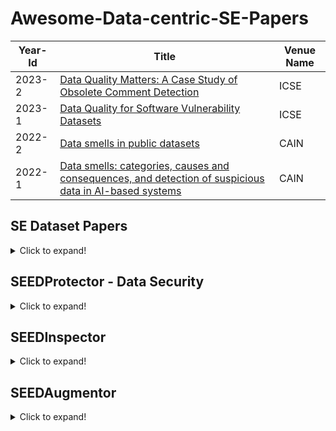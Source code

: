 # Awesome-Data-centric-SE-Papers


| Year-Id | Title                                                                                                                                                                     | Venue Name |
| ------- | ------------------------------------------------------------------------------------------------------------------------------------------------------------------------- | ---------------- |
| 2023-2  | [Data Quality Matters: A Case Study of Obsolete Comment Detection](https://doi.org/10.1109/ICSE48619.2023.00074)                                                 | ICSE           |
| 2023-1  | [Data Quality for Software Vulnerability Datasets](https://ieeexplore.ieee.org/abstract/document/10172650?casa_token=GJbk2I98t_gAAAAA:OafSQBxIYw-2KMZ7J9Qt0HR8e7ECnVVbwQFjSWYJnQ8Elp3AU7xiokiBQBHuBE1Uehu1TVRu#:~:text=10.1109/ICSE48619.2023.00022)                                                 | ICSE           |
| 2022-2  | [Data smells in public datasets](https://dl.acm.org/doi/abs/10.1145/3522664.3528621)                                                 | CAIN           |
| 2022-1  | [Data smells: categories, causes and consequences, and detection of suspicious data in AI-based systems](https://dl.acm.org/doi/abs/10.1145/3522664.3528590)                                                 | CAIN           |

## SE Dataset Papers

<details>
<summary>Click to expand!</summary>

| Year-Id | Title                                                                                                                                                                     | Venue Name |
| ------- | ------------------------------------------------------------------------------------------------------------------------------------------------------------------------- | ---------------- |
|2023-24        |[Evaluating software user feedback classifier performance on unseen apps, datasets, and metadata.](https://doi.org/10.1007/s10664-022-10254-y)   |ESE    |
|2023-23        |[JEMMA: An extensible Java dataset for ML4Code applications.](https://doi.org/10.1007/s10664-022-10275-7)      |ESE      |
|2023-22        |[The software heritage license dataset (2022 edition).](https://doi.org/10.1007/s10664-023-10377-w)    |ESE    |
|2023-21        |[Data Quality for Software Vulnerability Datasets.](https://doi.org/10.1109/ICSE48619.2023.00022)      |ICSE   |
|2023-20        |[On the Reproducibility of Software Defect Datasets.](https://doi.org/10.1109/ICSE48619.2023.00195)    |ICSE   |
|2023-19        |[An Automated and Flexible Multilingual Bug-Fix Dataset Construction System.](https://doi.org/10.1109/ASE56229.2023.00176)       |ASE    |
|2023-18        |[BugMiner: Automating Precise Bug Dataset Construction by Code Evolution History Mining.](https://doi.org/10.1109/ASE56229.2023.00201)   |ASE    |
|2023-17        |[Compsuite: A Dataset of Java Library Upgrade Incompatibility Issues.](https://doi.org/10.1109/ASE56229.2023.00127)      |ASE    |
|2023-16        |[DeepScenario: An Open Driving Scenario Dataset for Autonomous Driving System Testing.](https://doi.org/10.1109/MSR59073.2023.00020)     |MSR    |
|2023-15        |[PTMTorrent: A Dataset for Mining Open-source Pre-trained Model Packages.](https://doi.org/10.1109/MSR59073.2023.00021)  |MSR    |
|2023-14        |[NICHE: A Curated Dataset of Engineered Machine Learning Projects in Python.](https://doi.org/10.1109/MSR59073.2023.00022)       |MSR    |
|2023-13        |[microSecEnD: A Dataset of Security-Enriched Dataflow Diagrams for Microservice Applications.](https://doi.org/10.1109/MSR59073.2023.00030)      |MSR    |
|2023-12        |[SecretBench: A Dataset of Software Secrets.](https://doi.org/10.1109/MSR59073.2023.00053)     |MSR    |
|2023-11        |[Defectors: A Large, Diverse Python Dataset for Defect Prediction.](https://doi.org/10.1109/MSR59073.2023.00085)|MSR     |
|2023-10        |[DocMine: A Software Documentation-Related Dataset of 950 GitHub Repositories.](https://doi.org/10.1109/MSR59073.2023.00062)     |MSR    |
|2023-9 |[DACOS - A Manually Annotated Dataset of Code Smells.](https://doi.org/10.1109/MSR59073.2023.00067)    |MSR    |
|2023-8 |[A Dataset of Bot and Human Activities in GitHub.](https://doi.org/10.1109/MSR59073.2023.00070)        |MSR    |
|2023-7 |[Snapshot Testing Dataset.](https://doi.org/10.1109/MSR59073.2023.00081)       |MSR    |
|2023-6 |[LLMSecEval: A Dataset of Natural Language Prompts for Security Evaluations.](https://doi.org/10.1109/MSR59073.2023.00084)       |MSR    |
|2023-5 |[GitHub OSS Governance File Dataset.](https://doi.org/10.1109/MSR59073.2023.00089)     |MSR    |
|2023-4 |[CodeMark: Imperceptible Watermarking for Code Datasets against Neural Code Completion Models.](https://doi.org/10.1145/3611643.3616297) |FSE    |
|2023-3 |[npm-follower: A Complete Dataset Tracking the NPM Ecosystem.](https://doi.org/10.1145/3611643.3613094)        |FSE    |
|2023-2 |[Improving Fine-tuning Pre-trained Models on Small Source Code Datasets via Variational Information Bottleneck.](https://doi.org/10.1109/SANER56733.2023.00039)  |SANER  |
|2023-1 |[CILIATE: Towards Fairer Class-Based Incremental Learning by Dataset and Training Refinement.](https://doi.org/10.1145/3597926.3598071)  |ISSTA  |
|2022-33        |[A large-scale empirical study of commit message generation: models, datasets and evaluation.](https://doi.org/10.1007/s10664-022-10219-1)       |ESE    |
|2022-32        |[Making the Most of Small Software Engineering Datasets With Modern Machine Learning.](https://doi.org/10.1109/TSE.2021.3135465) |TSE    |
|2022-31        |[An Empirical Study of the Effectiveness of an Ensemble of Stand-alone Sentiment Detection Tools for Software Engineering Datasets.](https://doi.org/10.1145/3491211)    |TOSEM  |
|2022-30        |[Assessing and Improving an Evaluation Dataset for Detecting Semantic Code Clones via Deep Learning.](https://doi.org/10.1145/3502852)   |TOSEM  |
|2022-29        |[On the Importance of Building High-quality Training Datasets for Neural Code Search.](https://doi.org/10.1145/3510003.3510160)  |ICSE   |
|2022-28        |[Robust Learning of Deep Predictive Models from Noisy and Imbalanced Software Engineering Datasets.](https://doi.org/10.1145/3551349.3556941)    |ASE    |
|2022-27        |[Towards Robust Models of Code via Energy-Based Learning on Auxiliary Datasets.](https://doi.org/10.1145/3551349.3561171)        |ASE    |
|2022-26        |[Which bugs are missed in code reviews: An empirical study on SmartSHARK dataset.](https://doi.org/10.1145/3524842.3527997)      |MSR    |
|2022-25        |[An Alternative Issue Tracking Dataset of Public Jira Repositories.](https://doi.org/10.1145/3524842.3528486)  |MSR      |
|2022-24        |[ApacheJIT: A Large Dataset for Just-In-Time Defect Prediction.](https://doi.org/10.1145/3524842.3527996)      |MSR      |
|2022-23        |[ReCover: a Curated Dataset for Regression Testing Research.](https://doi.org/10.1145/3524842.3528490) |MSR    |
|2022-22        |[DISCO: A Dataset of Discord Chat Conversations for Software Engineering Research.](https://doi.org/10.1145/3524842.3528018)     |MSR    |
|2022-21        |[SOSum: A Dataset of Stack Overflow Post Summaries.](https://doi.org/10.1145/3524842.3528487)  |MSR    |
|2022-20        |[ManyTypes4TypeScript: A Comprehensive TypeScript Dataset for Sequence-Based Type Inference.](https://doi.org/10.1145/3524842.3528507)   |MSR    |
|2022-19        |[METHODS2TEST: A dataset of focal methods mapped to test cases.](https://doi.org/10.1145/3524842.3528009)      |MSR      |
|2022-18        |[The Unsolvable Problem or the Unheard Answer? A Dataset of 24, 669 Open-Source Software Conference Talks.](https://doi.org/10.1145/3524842.3528488)     |MSR    |
|2022-17        |[DaSEA - A Dataset for Software Ecosystem Analysis.](https://doi.org/10.1145/3524842.3528004)  |MSR    |
|2022-16        |[GitDelver Enterprise Dataset (GDED): An Industrial Closed-source Dataset for Socio-Technical Research.](https://doi.org/10.1145/3524842.3528003)        |MSR    |
|2022-15        |[AndroOBFS: Time-tagged Obfuscated Android Malware Dataset with Family Information.](https://doi.org/10.1145/3524842.3528493)    |MSR    |
|2022-14        |[TriggerZoo: A Dataset of Android Applications Automatically Infected with Logic Bombs.](https://doi.org/10.1145/3524842.3528020)        |MSR    |
|2022-13        |[Vul4J: A Dataset of Reproducible Java Vulnerabilities Geared Towards the Study of Program Repair Techniques.](https://doi.org/10.1145/3524842.3528482)  |MSR    |
|2022-12        |[TwinDroid: A Dataset of Android app System call traces and Trace Generation Pipeline.](https://doi.org/10.1145/3524842.3528502) |MSR    |
|2022-11        |[Constructing Dataset of Functionally Equivalent Java Methods Using Automated Test Generation Techniques.](https://doi.org/10.1145/3524842.3528015)      |MSR    |
|2022-10        |[A Time Series-Based Dataset of Open-Source Software Evolution.](https://doi.org/10.1145/3524842.3528492)      |MSR      |
|2022-9 |[A Versatile Dataset of Agile Open Source Software Projects.](https://doi.org/10.1145/3524842.3528029) |MSR    |
|2022-8 |[FixJS: A Dataset of Bug-fixing JavaScript Commits.](https://doi.org/10.1145/3524842.3528480)  |MSR    |
|2022-7 |[A Large-scale Dataset of (Open Source) License Text Variants.](https://doi.org/10.1145/3524842.3528491)       |MSR    |
|2022-6 |[Lighting up supervised learning in user review-based code localization: dataset and benchmark.](https://doi.org/10.1145/3540250.3549141)        |FSE    |
|2022-5 |[Python-by-contract dataset.](https://doi.org/10.1145/3540250.3558917) |FSE    |
|2022-4 |[RegMiner: mining replicable regression dataset from code repositories.](https://doi.org/10.1145/3540250.3558929)      |FSE      |
|2022-3 |[PANDORA: Continuous Mining Software Repository and Dataset Generation.](https://doi.org/10.1109/SANER53432.2022.00041) |SANER   |
|2022-2 |[CoolTeD: A Web-based Collaborative Labeling Tool for the Textual Dataset.](https://doi.org/10.1109/SANER53432.2022.00078)       |SANER  |
|2022-1 |[RegMiner: towards constructing a large regression dataset from code evolution history.](https://doi.org/10.1145/3533767.3534224)        |ISSTA  |
|2021-16        |[Are datasets for information retrieval-based bug localization techniques trustworthy?](https://doi.org/10.1007/s10664-021-09946-8)      |ESE    |
|2021-15        |[GreenHub: a large-scale collaborative dataset to battery consumption analysis of android devices.](https://doi.org/10.1007/s10664-020-09925-5)  |ESE    |
|2021-14        |[AndroidCompass: A Dataset of Android Compatibility Checks in Code Repositories.](https://doi.org/10.1109/MSR52588.2021.00069)   |MSR    |
|2021-13        |[Duets: A Dataset of Reproducible Pairs of Java Library-Clients.](https://doi.org/10.1109/MSR52588.2021.00071) |MSR      |
|2021-12        |[KGTorrent: A Dataset of Python Jupyter Notebooks from Kaggle.](https://doi.org/10.1109/MSR52588.2021.00072)   |MSR      |
|2021-11        |[A Traceability Dataset for Open Source Systems.](https://doi.org/10.1109/MSR52588.2021.00073) |MSR    |
|2021-10        |[The Wonderless Dataset for Serverless Computing.](https://doi.org/10.1109/MSR52588.2021.00075)        |MSR    |
|2021-9 |[Andromeda: A Dataset of Ansible Galaxy Roles and Their Evolution.](https://doi.org/10.1109/MSR52588.2021.00078)       |MSR      |
|2021-8 |[ManyTypes4Py: A Benchmark Python Dataset for Machine Learning-based Type Inference.](https://doi.org/10.1109/MSR52588.2021.00079)       |MSR    |
|2021-7 |[QScored: A Large Dataset of Code Smells and Quality Metrics.](https://doi.org/10.1109/MSR52588.2021.00080)    |MSR    |
|2021-6 |[Apache Software Foundation Incubator Project Sustainability Dataset.](https://doi.org/10.1109/MSR52588.2021.00081)    |MSR      |
|2021-5 |[Andror2: A Dataset of Manually-Reproduced Bug Reports for Android apps.](https://doi.org/10.1109/MSR52588.2021.00082) |MSR      |
|2021-4 |[GE526: A Dataset of Open-Source Game Engines.](https://doi.org/10.1109/MSR52588.2021.00083)   |MSR    |
|2021-3 |[EqBench: A Dataset of Equivalent and Non-equivalent Program Pairs.](https://doi.org/10.1109/MSR52588.2021.00084)      |MSR      |
|2021-2 |[CrossVul: a cross-language vulnerability dataset with commit data.](https://doi.org/10.1145/3468264.3473122)  |FSE    |
|2021-1 |[Is the Ground Truth Really Accurate? Dataset Purification for Automated Program Repair.](https://doi.org/10.1109/SANER50967.2021.00018) |SANER  |
|2020-18        |[A Framework and DataSet for Bugs in Ethereum Smart Contracts.](https://doi.org/10.1109/ICSME46990.2020.00023) |ICSME    |
|2020-17        |[Defining a Software Maintainability Dataset: Collecting, Aggregating and Analysing Expert Evaluations of Software Maintainability.](https://doi.org/10.1109/ICSME46990.2020.00035)      |ICSME  |
|2020-16        |[Towards Robust Production Machine Learning Systems: Managing Dataset Shift.](https://doi.org/10.1145/3324884.3415281)   |ASE    |
|2020-15        |[The Software Heritage Graph Dataset: Large-scale Analysis of Public Software Development History.](https://doi.org/10.1145/3379597.3387510)     |MSR    |
|2020-14        |[An Exploratory Study to Find Motives Behind Cross-platform Forks from Software Heritage Dataset.](https://doi.org/10.1145/3379597.3387512)      |MSR    |
|2020-13        |[RTPTorrent: An Open-source Dataset for Evaluating Regression Test Prioritization.](https://doi.org/10.1145/3379597.3387458)     |MSR    |
|2020-12        |[A C/C++ Code Vulnerability Dataset with Code Changes and CVE Summaries.](https://doi.org/10.1145/3379597.3387501)       |MSR    |
|2020-11        |[A Dataset and an Approach for Identity Resolution of 38 Million Author IDs extracted from 2B Git Commits.](https://doi.org/10.1145/3379597.3387500)     |MSR    |
|2020-10        |[A Dataset for GitHub Repository Deduplication.](https://doi.org/10.1145/3379597.3387496)      |MSR    |
|2020-9 |[A Dataset of Dockerfiles.](https://doi.org/10.1145/3379597.3387498)   |MSR    |
|2020-8 |[A Dataset of Enterprise-Driven Open Source Software.](https://doi.org/10.1145/3379597.3387495)        |MSR    |
|2020-7 |[A Mixed Graph-Relational Dataset of Socio-technical Interactions in Open Source Systems.](https://doi.org/10.1145/3379597.3387492)      |MSR    |
|2020-6 |[On the Shoulders of Giants: A New Dataset for Pull-based Development Research.](https://doi.org/10.1145/3379597.3387489)|MSR    |
|2020-5 |[Dataset of Video Game Development Problems.](https://doi.org/10.1145/3379597.3387486) |MSR    |
|2020-4 |[GitterCom: A Dataset of Open Source Developer Communications in Gitter.](https://doi.org/10.1145/3379597.3387494)     |MSR      |
|2020-3 |[How Often Do Single-Statement Bugs Occur?: The ManySStuBs4J Dataset.](https://doi.org/10.1145/3379597.3387491)        |MSR      |
|2020-2 |[TestRoutes: A Manually Curated Method Level Dataset for Test-to-Code Traceability.](https://doi.org/10.1145/3379597.3387488)    |MSR    |
|2020-1 |[Cross-Dataset Design Discussion Mining.](https://doi.org/10.1109/SANER48275.2020.9054792)     |SANER  |
</details>

## SEEDProtector - Data Security



<details>
<summary>Click to expand!</summary>

| Paper Id | Title                                                                                         | Venue  | Year | Target Task           | Task Description                                                                                                                  | Used Data                     | Used LLMs              | Replication Package |
|----------|-----------------------------------------------------------------------------------------------|--------|------|-----------------------|-----------------------------------------------------------------------------------------------------------------------------------|-------------------------------|------------------------|---------------------|
| 1        | Backdooring Neural Code Search                                                                | ACL    | 2023 | Code Search           | "Given a natural language description (query), the code search task is to return related code snippets from a large code corpus." | CodeSearchNet                 | "CodeBERT, CodeT5"     |                     |
| 2        | Multi-target Backdoor Attacks for Code Pre-trained Models                                     | ACL    | 2023 | Defect detection      | Predict whether the input code is vulnerable or not                                                                               | CodeXGLUE                     | "PLBART, CodeT5"       |                     |
|          |                                                                                               |        |      | Clone detection       | Predict whether two programs are semantic-equivalent.                                                                             |                               |                        |                     |
|          |                                                                                               |        |      | Code2Code translation | Translate a piece of Java (C#) code to the version of C# (Java).                                                                  |                               |                        |                     |
|          |                                                                                               |        |      | Text2Code             | Generate the source code of class member functions in Java given the natural language description as well as the class context.   |                               |                        |                     |
|          |                                                                                               |        |      | Code refinement       | Fix a piece of buggy Java code and generate its refined version.                                                                  |                               |                        |                     |
| 3        | CoProtector: Protect Open-Source Code against Unauthorized Training Usage with Data Poisoning | WWW    | 2022 | Code generation       | Generate source code based on a natural language description.                                                                     | CodeSearchNet                 | "DeepCS, GPT-2, NCS-T" |                     |
|          |                                                                                               |        |      | Code search           | Retrieve the related code snippets from a codebase given a natural language query                                                 |                               |                        |                     |
|          |                                                                                               |        |      | Code summarization    | Summarize the code snippet into a summary sentence that describes its functionality                                               |                               |                        |                     |
| 4        | You See What I Want You to See: Poisoning Vulnerabilities in Neural Code Search               | FSE    | 2022 | Code search           | "Input: a natural language description (query), Output: related code snippets from a large code corpus."                          | CodeSearchNet                 | "BiRNN, CodeBERT"      |                     |
| 5        | You Autocomplete Me: Poisoning Vulnerabilities in Neural Code Completion                      | USENIX | 2021 | Code Completion       | "Input: Previous k tokens, Output: Next token"                                                                                    | 2800 repositories from Github | GPT-2                  |                     |

</details>

## SEEDInspector

<details>
<summary>Click to expand!</summary>


| Year-Id | Title                                                                                                                                                                     | Venue Name |
| ------- | ------------------------------------------------------------------------------------------------------------------------------------------------------------------------- | ---------------- |
| 2023-1  | [Inconsistent Defect Labels: Essence, Causes, and Influence](https://ieeexplore.ieee.org/abstract/document/9729569?casa_token=IHP11Qi9Aj4AAAAA:2VvYIVJKeZ9NkYvvOPWjhanRqvwg-57KngAVK9pyBSU6oIu_tebvcNeK4GyVEfYQr5y8wBeM)                                                 | TSE           |
| 2021-1  | [Deep Just-In-Time Inconsistency Detection Between Comments and Source Code](https://arxiv.org/pdf/2010.01625.pdf)                                                 | AAAI           |
| 2019-1  | [A Large-Scale Empirical Study on Code-Comment Inconsistencies](https://doi.org/10.1109/ICPC.2019.00019)                                                 | ICPC           |


</details>

## SEEDAugmentor


<details>
<summary>Click to expand!</summary>

</details>
